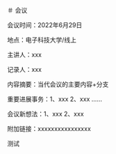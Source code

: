 ＃ 会议

会议时间：2022年6月29日

地点：电子科技大学/线上

主讲人：xxx

记录人：xxx

内容摘要：当代会议的主要内容+分支

重要进展事务：1、xxx 2、xxx ......

会议新想法：1、xxx 2、xxx

附加链接：xxxxxxxxxxxxxxxx

测试

